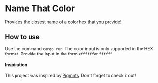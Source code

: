 # Name That Color
Provides the closest name of a color hex that you provide!
## How to use
Use the command `cargo run`. The color input is only supported in the HEX format. Provide the input in the form `#ffffff`or `ffffff`  
#### Inspiration
This project was inspired by [Pigmnts](https://github.com/blenderskool/pigmnts). Don't forget to check it out!
